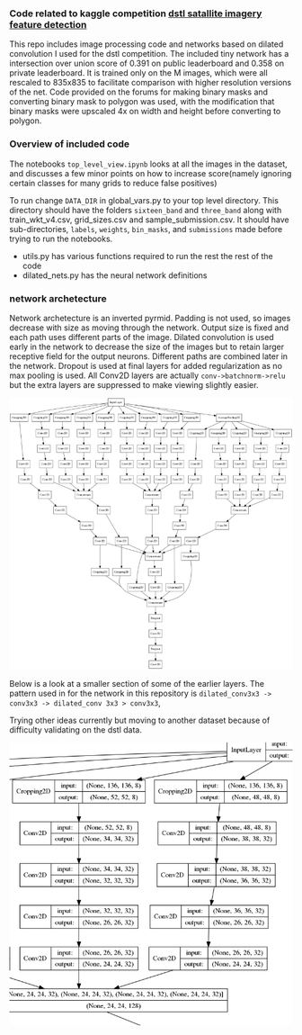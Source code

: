 ### Code related to kaggle competition [dstl satallite imagery feature detection](https://www.kaggle.com/c/dstl-satellite-imagery-feature-detection)

This repo includes image processing code and networks based on dilated convolution I used for the dstl competition. The included
tiny network has a intersection over union score of 0.391 on public leaderboard and 0.358 on private leaderboard. It is trained only on the M images, which were all rescaled to 835x835 to facilitate comparison with higher resolution versions of the net. Code provided on the forums for making binary masks and converting binary mask to polygon was used, with the modification that binary masks were upscaled 4x on width and height before converting to polygon. 

### Overview of included code
The notebooks `top_level_view.ipynb` looks at all the images in the dataset, and discusses a few minor points on how to increase score(namely ignoring certain classes for many grids to reduce false positives)

 To run change `DATA_DIR` in global\_vars.py to your top level directory. This directory should have the folders `sixteen_band` and `three_band` along with train\_wkt\_v4.csv, grid\_sizes.csv and sample\_submission.csv. It should have sub-directories, `labels`, `weights`, `bin_masks`, and `submissions` made before trying to run the notebooks. 

 * utils.py has various functions required to run the rest the rest of the code
 * dilated\_nets.py has the neural network definitions


### network archetecture

Network archetecture is an inverted pyrmid. Padding is not used, so images decrease with size as moving through the network. Output size is fixed and each path uses different parts of the image. Dilated convolution is used early in the network to decrease the size of the images but to retain larger receptive field for the output neurons. Different paths are combined later in the network. Dropout is used at final layers for added regularization as no max pooling is used. All Conv2D layers are actually `conv->batchnorm->relu` but the extra layers are suppressed to make viewing slightly easier.


![](images/model_no_activ_or_bn_small.png)


Below is a look at a smaller section of some of the earlier layers. The pattern used in for the network in this repository is
`dilated_conv3x3 -> conv3x3 -> dilated_conv 3x3 > conv3x3`, 

Trying other ideas currently but moving to another dataset because of difficulty validating on the dstl data. 

![](images/model_block.png)

